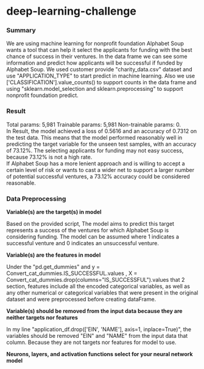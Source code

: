 # deep-learning-challenge

### Summary
We are using machine learning for nonprofit foundation Alphabet Soup wants a tool that can help it select the applicants for funding with the best chance of success in their ventures. 
In the data frame we can see some information and predict how applicants will be successful if funded by Alphabet Soup. We used customer provide "charity_data.csv" dataset and use "APPLICATION_TYPE" to start predict in machine learning.
Also we use ['CLASSIFICATION'].value_counts() to support counts in the data frame and using "sklearn.model_selection and sklearn.preprocessing" to support nonprofit foundation predict.

### Result
Total params: 5,981 Trainable params: 5,981 Non-trainable params: 0.    
In Result, the model achieved a loss of 0.5616 and an accuracy of 0.7312 on the test data. 
This means that the model performed reasonably well in predicting the target variable for the unseen test samples, with an accuracy of 73.12%. The selecting applicants for funding may not easy success, 
because 73.12% is not a high rate.  
If Alphabet Soup has a more lenient approach and is willing to accept a certain level of risk or wants to cast a wider net to support a larger number of potential successful ventures, 
a 73.12% accuracy could be considered reasonable.

### Data Preprocessing
**Variable(s) are the target(s) in model**

Based on the provided script, The model aims to predict this target represents a success of the ventures for which Alphabet Soup is considering funding. The model can be assumed  where 1 indicates a successful venture and 0 indicates an unsuccessful venture.

**Variable(s) are the features in model**

Under the "pd.get_dummies" and y = Convert_cat_dummies.IS_SUCCESSFUL.values , X = Convert_cat_dummies.drop(columns="IS_SUCCESSFUL").values that 2 section,  features include all the encoded categorical variables, as well as any other numerical or categorical variables that were present in the original dataset and were preprocessed before creating dataFrame.

**Variable(s) should be removed from the input data because they are neither targets nor features**

In my line "application_df.drop(['EIN', 'NAME'], axis=1, inplace=True)", the variables should be removed "EIN" and "NAME" from the input data that column.  Because they are not targets nor features for model to use.

**Neurons, layers, and activation functions select for your neural network model**

